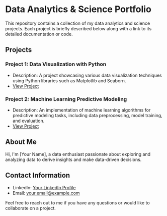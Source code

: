 # Data Analytics & Science Portfolio

This repository contains a collection of my data analytics and science projects. Each project is briefly described below along with a link to its detailed documentation or code.

## Projects

### Project 1: Data Visualization with Python
- Description: A project showcasing various data visualization techniques using Python libraries such as Matplotlib and Seaborn.
- [View Project](finproj.ipynb)

### Project 2: Machine Learning Predictive Modeling
- Description: An implementation of machine learning algorithms for predictive modeling tasks, including data preprocessing, model training, and evaluation.
- [View Project](project2/)

<!-- Add more projects as needed -->

## About Me
Hi, I'm [Your Name], a data enthusiast passionate about exploring and analyzing data to derive insights and make data-driven decisions.

## Contact Information
- LinkedIn: [Your LinkedIn Profile](https://www.linkedin.com/in/your-profile/)
- Email: your.email@example.com

Feel free to reach out to me if you have any questions or would like to collaborate on a project.
